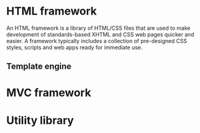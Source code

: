 # HTML framework
An HTML framework is a library of HTML/CSS files that are used to make development of standards-based XHTML and CSS web pages quicker and easier. A framework typically includes a collection of pre-designed CSS styles, scripts and web apps ready for immediate use.
## Template engine

# MVC framework

# Utility library